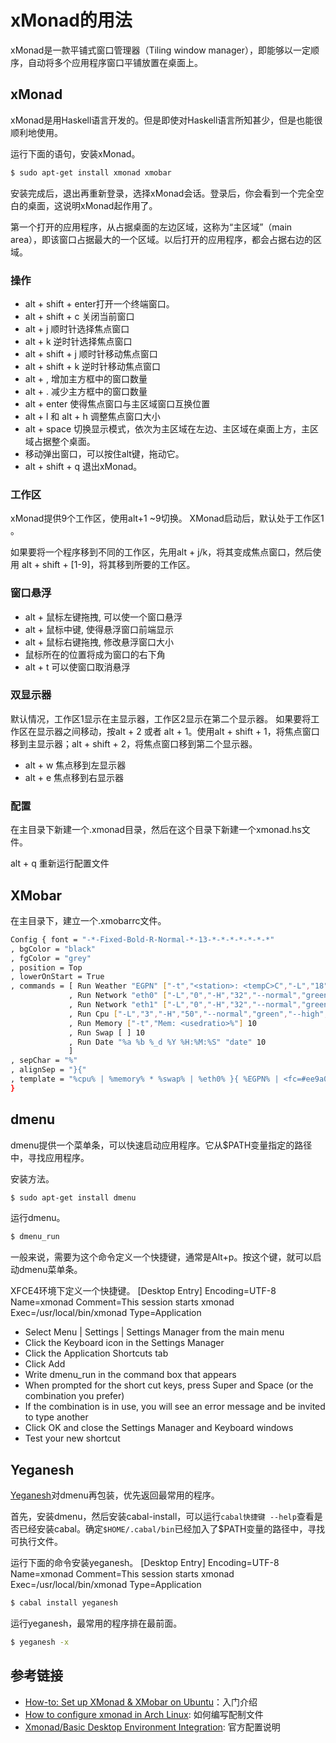 # xMonad的用法

xMonad是一款平铺式窗口管理器（Tiling window manager），即能够以一定顺序，自动将多个应用程序窗口平铺放置在桌面上。

## xMonad

xMonad是用Haskell语言开发的。但是即使对Haskell语言所知甚少，但是也能很顺利地使用。

运行下面的语句，安装xMonad。

```bash
$ sudo apt-get install xmonad xmobar
```

安装完成后，退出再重新登录，选择xMonad会话。登录后，你会看到一个完全空白的桌面，这说明xMonad起作用了。

第一个打开的应用程序，从占据桌面的左边区域，这称为“主区域”（main area），即该窗口占据最大的一个区域。以后打开的应用程序，都会占据右边的区域。
 
### 操作
 
- alt + shift + enter打开一个终端窗口。
- alt + shift + c 关闭当前窗口
- alt + j 顺时针选择焦点窗口
- alt + k 逆时针选择焦点窗口
- alt + shift + j 顺时针移动焦点窗口
- alt + shift + k 逆时针移动焦点窗口
- alt + , 增加主方框中的窗口数量
- alt + . 减少主方框中的窗口数量
- alt + enter 使得焦点窗口与主区域窗口互换位置
- alt + l 和 alt + h 调整焦点窗口大小
- alt + space 切换显示模式，依次为主区域在左边、主区域在桌面上方，主区域占据整个桌面。
- 移动弹出窗口，可以按住alt键，拖动它。
- alt + shift + q  退出xMonad。

### 工作区

xMonad提供9个工作区，使用alt+1 ~9切换。 XMonad启动后，默认处于工作区1  。

如果要将一个程序移到不同的工作区，先用alt + j/k，将其变成焦点窗口，然后使用 alt + shift + [1-9]，将其移到所要的工作区。

### 窗口悬浮

- alt + 鼠标左键拖拽, 可以使一个窗口悬浮
- alt + 鼠标中键, 使得悬浮窗口前端显示
- alt + 鼠标右键拖拽, 修改悬浮窗口大小
- 鼠标所在的位置将成为窗口的右下角
- alt + t 可以使窗口取消悬浮

### 双显示器

默认情况，工作区1显示在主显示器，工作区2显示在第二个显示器。 如果要将工作区在显示器之间移动，按alt + 2 或者 alt + 1。使用alt + shift + 1，将焦点窗口移到主显示器；alt + shift + 2，将焦点窗口移到第二个显示器。

- alt + w 焦点移到左显示器
- alt + e 焦点移到右显示器

### 配置

在主目录下新建一个.xmonad目录，然后在这个目录下新建一个xmonad.hs文件。

alt + q 重新运行配置文件

## XMobar

在主目录下，建立一个.xmobarrc文件。

```bash
Config { font = "-*-Fixed-Bold-R-Normal-*-13-*-*-*-*-*-*-*"
, bgColor = "black"
, fgColor = "grey"
, position = Top
, lowerOnStart = True
, commands = [ Run Weather "EGPN" ["-t","<station>: <tempC>C","-L","18","-H","25","--normal","green","--high","red","--low","lightblue"] 36000
             , Run Network "eth0" ["-L","0","-H","32","--normal","green","--high","red"] 10
             , Run Network "eth1" ["-L","0","-H","32","--normal","green","--high","red"] 10
             , Run Cpu ["-L","3","-H","50","--normal","green","--high","red"] 10
             , Run Memory ["-t","Mem: <usedratio>%"] 10
             , Run Swap [ ] 10
             , Run Date "%a %b %_d %Y %H:%M:%S" "date" 10
             ]
, sepChar = "%"
, alignSep = "}{"
, template = "%cpu% | %memory% * %swap% | %eth0% }{ %EGPN% | <fc=#ee9a00>%date%</fc>"
}
```

## dmenu

dmenu提供一个菜单条，可以快速启动应用程序。它从$PATH变量指定的路径中，寻找应用程序。

安装方法。

```bash
$ sudo apt-get install dmenu
```

运行dmenu。

```bash
$ dmenu_run
```

一般来说，需要为这个命令定义一个快捷键，通常是Alt+p。按这个键，就可以启动dmenu菜单条。

XFCE4环境下定义一个快捷键。   [Desktop Entry]
   Encoding=UTF-8
   Name=xmonad
   Comment=This session starts xmonad
   Exec=/usr/local/bin/xmonad
   Type=Application

- Select Menu | Settings | Settings Manager from the main menu
- Click the Keyboard icon in the Settings Manager
- Click the Application Shortcuts tab
- Click Add
- Write dmenu_run in the command box that appears
- When prompted for the short cut keys, press Super and Space (or the combination you prefer)
- If the combination is in use, you will see an error message and be invited to type another
- Click OK and close the Settings Manager and Keyboard windows
- Test your new shortcut

## Yeganesh

[Yeganesh](http://dmwit.com/yeganesh/)对dmenu再包装，优先返回最常用的程序。

首先，安装dmenu，然后安装cabal-install，可以运行`cabal快捷键 --help`查看是否已经安装cabal。确定`$HOME/.cabal/bin`已经加入了$PATH变量的路径中，寻找可执行文件。

运行下面的命令安装yeganesh。
   [Desktop Entry]
   Encoding=UTF-8
   Name=xmonad
   Comment=This session starts xmonad
   Exec=/usr/local/bin/xmonad
   Type=Application
```bash
$ cabal install yeganesh
``` 

运行yeganesh，最常用的程序排在最前面。

```bash
$ yeganesh -x 
```

## 参考链接

- [How-to: Set up XMonad & XMobar on Ubuntu](http://www.huntlycameron.co.uk/2010/11/how-to-set-up-xmonad-xmobar-ubuntu/)：入门介绍
- [How to configure xmonad in Arch Linux](http://www.linuxandlife.com/2011/11/how-to-configure-xmonad-arch-linux.html): 如何编写配制文件
- [Xmonad/Basic Desktop Environment Integration](https://www.haskell.org/haskellwiki/Xmonad/Basic_Desktop_Environment_Integration): 官方配置说明
